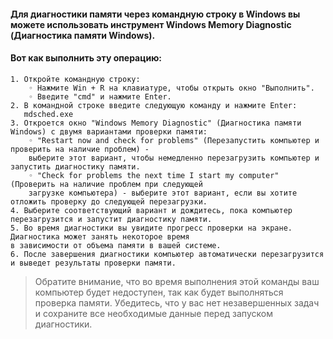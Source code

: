 #### Для диагностики памяти через командную строку в Windows вы можете использовать инструмент Windows Memory Diagnostic (Диагностика памяти Windows). 
#### Вот как выполнить эту операцию:
    1. Откройте командную строку:
        ◦ Нажмите Win + R на клавиатуре, чтобы открыть окно "Выполнить".
        ◦ Введите "cmd" и нажмите Enter.
    2. В командной строке введите следующую команду и нажмите Enter:
       mdsched.exe
    3. Откроется окно "Windows Memory Diagnostic" (Диагностика памяти Windows) с двумя вариантами проверки памяти:
        ◦ "Restart now and check for problems" (Перезапустить компьютер и проверить на наличие проблем) - 
        выберите этот вариант, чтобы немедленно перезагрузить компьютер и запустить диагностику памяти.
        ◦ "Check for problems the next time I start my computer" (Проверить на наличие проблем при следующей
        загрузке компьютера) - выберите этот вариант, если вы хотите отложить проверку до следующей перезагрузки.
    4. Выберите соответствующий вариант и дождитесь, пока компьютер перезагрузится и запустит диагностику памяти.
    5. Во время диагностики вы увидите прогресс проверки на экране. Диагностика может занять некоторое время 
    в зависимости от объема памяти в вашей системе.
    6. После завершения диагностики компьютер автоматически перезагрузится и выведет результаты проверки памяти.
> Обратите внимание, что во время выполнения этой команды ваш компьютер будет недоступен, так как будет выполняться
проверка памяти. Убедитесь, что у вас нет незавершенных задач и сохраните все необходимые данные перед запуском диагностики.
